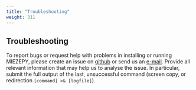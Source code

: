 ```yaml
---
title: "Troubleshooting"
weight: 311
---
```


## Troubleshooting

To report bugs or request help with problems in installing or running MIEZEPY,
please create an issue on [github](https://github.com/scgmlz/NSE_Soft) or send us an [e-mail](mailto:alex.schober@mac.com). Provide all relevant information that may help us to analyse the issue. In particular, submit the full output of the last, unsuccessful command (screen copy, or redirection `[command] >& [logfile]`).

